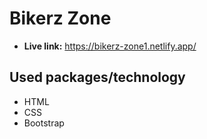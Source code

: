 # Bikerz Zone
* **Live link:** https://bikerz-zone1.netlify.app/
## Used packages/technology
* HTML
* CSS
* Bootstrap
